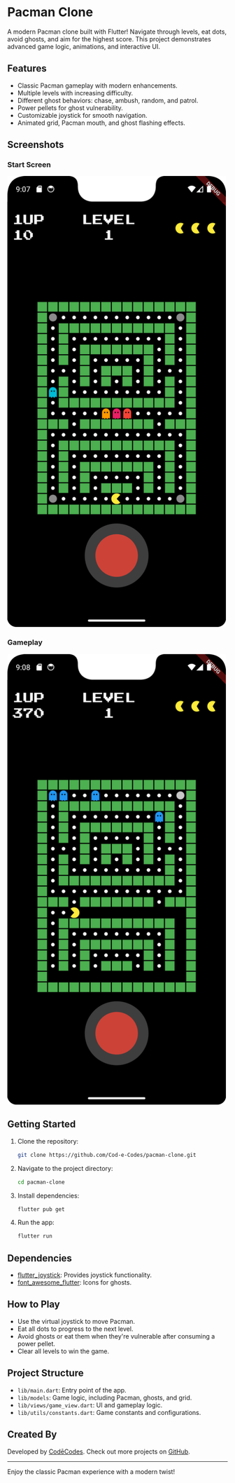 
# Pacman Clone

A modern Pacman clone built with Flutter! Navigate through levels, eat dots, avoid ghosts, and aim for the highest score. This project demonstrates advanced game logic, animations, and interactive UI.

## Features

- Classic Pacman gameplay with modern enhancements.
- Multiple levels with increasing difficulty.
- Different ghost behaviors: chase, ambush, random, and patrol.
- Power pellets for ghost vulnerability.
- Customizable joystick for smooth navigation.
- Animated grid, Pacman mouth, and ghost flashing effects.

## Screenshots

### Start Screen
<img src="./screenshot1.png" alt="Start Screen" width="500">

### Gameplay
<img src="./screenshot2.png" alt="Gameplay" width="500">

## Getting Started

1. Clone the repository:
   ```bash
   git clone https://github.com/Cod-e-Codes/pacman-clone.git
   ```

2. Navigate to the project directory:
   ```bash
   cd pacman-clone
   ```

3. Install dependencies:
   ```bash
   flutter pub get
   ```

4. Run the app:
   ```bash
   flutter run
   ```

## Dependencies

- [flutter_joystick](https://pub.dev/packages/flutter_joystick): Provides joystick functionality.
- [font_awesome_flutter](https://pub.dev/packages/font_awesome_flutter): Icons for ghosts.

## How to Play

- Use the virtual joystick to move Pacman.
- Eat all dots to progress to the next level.
- Avoid ghosts or eat them when they're vulnerable after consuming a power pellet.
- Clear all levels to win the game.

## Project Structure

- `lib/main.dart`: Entry point of the app.
- `lib/models`: Game logic, including Pacman, ghosts, and grid.
- `lib/views/game_view.dart`: UI and gameplay logic.
- `lib/utils/constants.dart`: Game constants and configurations.

## Created By

Developed by [CodēCodes](https://www.cod-e-codes.com/). Check out more projects on [GitHub](https://github.com/Cod-e-Codes/).

---

Enjoy the classic Pacman experience with a modern twist!
